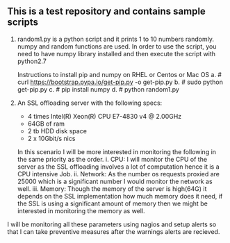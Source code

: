 ## This is a test repository and contains sample scripts

1. random1.py is a python script and it prints 1 to 10 numbers randomly.
   numpy and random functions are used.
   In order to use the script, you need to have numpy library installed and then execute the script with python2.7
   
   Instructions to install pip and numpy on RHEL or Centos or Mac OS
   a. # curl https://bootstrap.pypa.io/get-pip.py -o get-pip.py
   b. # sudo python get-pip.py
   c. # pip install numpy
   d. # python random1.py

2. An SSL offloading server with the following specs:
   - 4 times Intel(R) Xeon(R) CPU E7-4830 v4 @ 2.00GHz
   - 64GB of ram
   - 2 tb HDD disk space
   - 2 x 10Gbit/s nics

   In this scenario I will be more interested in monitoring the following in the same priority as the order.
   i. CPU: I will monitor the CPU of the server as the SSL offloading involves a lot of computation hence it is a CPU intensive Job.
  ii. Network: As the number os requests proxied are 25000 which is a significant number I would monitor the network as well.
 iii. Memory: Though the memory of the server is high(64G) it depends on the SSL implementation how much memory does it need, if the SSL is using a significant amount of memory then we might be interested in monitoring the memory as well.

I will be monitoring all these parameters using nagios and setup alerts so that I can take preventive measures after the warnings alerts are recieved.

